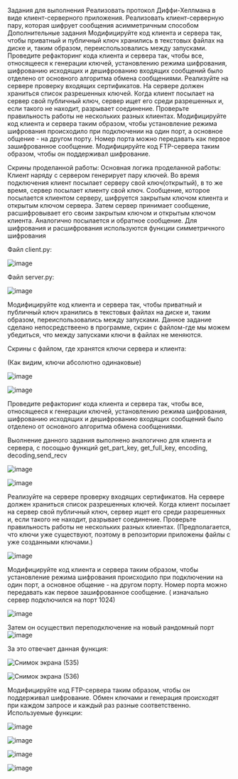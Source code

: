 Задания для выполнения
Реализовать протокол Диффи-Хеллмана в виде клиент-серверного приложения.
Реализовать клиент-серверную пару, которая шифрует сообщения асимметричным способом
Дополнительные задания
Модифицируйте код клиента и сервера так, чтобы приватный и публичный ключ хранились в текстовых файлах на диске и, таким образом, переиспользовались между запусками.
Проведите рефакторинг кода клиента и сервера так, чтобы все, относящееся к генерации ключей, установлению режима шифрования, шифрованию исходящих и дешифрованию входящих сообщений было отделено от основного алгоритма обмена сообщениями.
Реализуйте на сервере проверку входящих сертификатов. На сервере должен храниться список разрешенных ключей. Когда клиент посылает на сервер свой публичный ключ, сервер ищет его среди разрешенных и, если такого не находит, разрывает соединение. Проверьте правильность работы не нескольких разных клиентах.
Модифицируйте код клиента и сервера таким образом, чтобы установление режима шифрования происходило при подключении на один порт, а основное общение - на другом порту. Номер порта можно передавать как первое зашифрованное сообщение.
Модифицируйте код FTP-сервера таким образом, чтобы он поддерживал шифрование.

Скрины проделанной работы:
Основная логика проделанной работы: 
Клиент наряду с сервером генерирует пару ключей. Во время подключения клиент посылает серверу свой ключ(открытый), в то же время, сервер посылает клиенту свой ключ. Сообщение, которое посылается клиентом серверу, шифруется закрытым ключом клиента и открытым ключом сервера. Затем сервер принимает сообщение, расшифровывает его своим закрытым ключом и открытым ключом клиента. Аналогично посылается и обратное сообщение. Для шифрования и расшифрования используются функции симметричного шифрования

Файл client.py: 

![image](https://user-images.githubusercontent.com/92279258/145915241-5b17d3ab-3d91-4790-a8cf-a6285e317d9d.png)

Файл server.py:

![image](https://user-images.githubusercontent.com/92279258/145922573-d121a87a-0ad2-4218-850e-7de916ae681d.png)


Модифицируйте код клиента и сервера так, чтобы приватный и публичный ключ хранились в текстовых файлах на диске и, таким образом, переиспользовались между запусками. Данное задание сделано непосредствеено в программе, скрин с файлом-где мы можем убедиться, что  между запусками ключи в файлах не меняются. 

Скрины с файлом, где хранятся ключи сервера и клиента: 

(Как видим, ключи абсолютно одинаковые)

![image](https://user-images.githubusercontent.com/92279258/145916054-6d0c81fb-2d1d-46bb-be61-6a76f16cbe80.png)

![image](https://user-images.githubusercontent.com/92279258/145916227-a10f34f0-b672-440a-9dd0-e16c610c5398.png)

Проведите рефакторинг кода клиента и сервера так, чтобы все, относящееся к генерации ключей, установлению режима шифрования, шифрованию исходящих и дешифрованию входящих сообщений было отделено от основного алгоритма обмена сообщениями.

Выолнение данного задания выполнено аналогично для клиента и сервера, с посощью функций get_part_key, get_full_key, encoding, decoding,send_recv

![image](https://user-images.githubusercontent.com/92279258/145916946-3a7381de-f0d5-4540-8395-c61961e8d708.png)

![image](https://user-images.githubusercontent.com/92279258/145917022-9846c020-c678-40c9-bc3e-dcdad572c35b.png)

Реализуйте на сервере проверку входящих сертификатов. На сервере должен храниться список разрешенных ключей. Когда клиент посылает на сервер свой публичный ключ, сервер ищет его среди разрешенных и, если такого не находит, разрывает соединение. Проверьте правильность работы не нескольких разных клиентах. (Предполагается, что ключи уже существуют, поэтому в репозитории приложены файлы с уже созданными ключами.)

![image](https://user-images.githubusercontent.com/92279258/145917411-ec343947-9862-4017-bf80-2594f4beb318.png)

Модифицируйте код клиента и сервера таким образом, чтобы установление режима шифрования происходило при подключении на один порт, а основное общение - на другом порту. Номер порта можно передавать как первое зашифрованное сообщение. ( изначально сервер подключился на порт 1024)

![image](https://user-images.githubusercontent.com/92279258/145920838-589714e5-de8b-4a4c-a6a2-9884fa986a5a.png)

Затем он осуществил переподключение на новый рандомный порт
![image](https://user-images.githubusercontent.com/92279258/145920923-b74bf18f-e795-4d96-add8-0971e1160410.png)

За это отвечает данная функция: 

![Снимок экрана (535)](https://user-images.githubusercontent.com/92279258/145921238-c5f16623-4853-4ec0-960e-6eb482fbcd38.png)

![Снимок экрана (536)](https://user-images.githubusercontent.com/92279258/145921401-16cef973-419b-40a4-a291-63c0bcd3117c.png)

Модифицируйте код FTP-сервера таким образом, чтобы он поддерживал шифрование.
Обмен ключами и генерация происходят при каждом запросе и каждый раз разные соответственно.
Используемые функции: 

![image](https://user-images.githubusercontent.com/92279258/145921923-e81dfef7-7d2d-40ed-a8f4-651c2cb8361d.png)

![image](https://user-images.githubusercontent.com/92279258/145922007-3be65b53-911d-41ce-9a15-11f8aac5e635.png)

![image](https://user-images.githubusercontent.com/92279258/145922232-9ce8e438-8ca7-4511-8af5-ca8db45cec5a.png)

![image](https://user-images.githubusercontent.com/92279258/145922335-50ebb127-87d2-4bf6-9fec-1420d07f2794.png)



